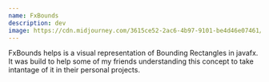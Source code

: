 ```yaml
---
name: FxBounds
description: dev
image: https://cdn.midjourney.com/3615ce52-2ac6-4b97-9101-be4d46e07461/0_2_384_N.webp
---
```


FxBounds helps is a visual representation of Bounding Rectangles in javafx. It was build to help some of my friends understanding this concept to take intantage of it in their personal projects.  
